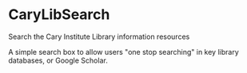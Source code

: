# CaryLibSearch
Search the Cary Institute Library information resources

A simple search box to allow users "one stop searching" in key library databases, or Google  Scholar. 
